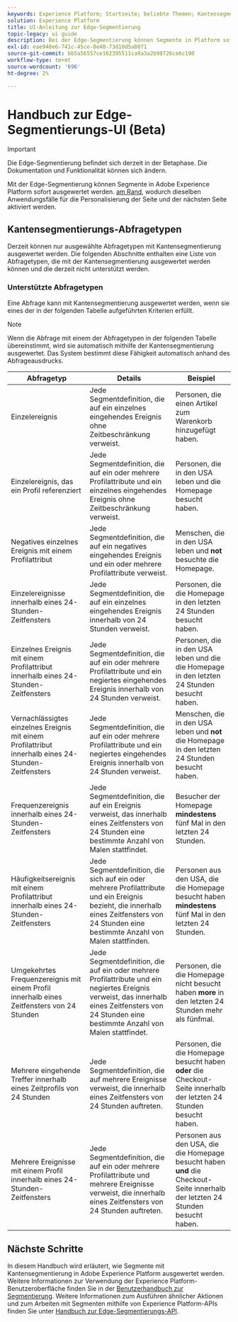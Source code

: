 ```yaml
---
keywords: Experience Platform; Startseite; beliebte Themen; Kantensegmentierung; Segmentierung; Segmentierungsdienst; Segmentierungsdienst; Benutzerhandbuch; Streaming-Edge;
solution: Experience Platform
title: UI-Anleitung zur Edge-Segmentierung
topic-legacy: ui guide
description: Bei der Edge-Segmentierung können Segmente in Platform sofort am Rand ausgewertet werden, was Anwendungsfälle für die Personalisierung derselben Seite und der nächsten Seite ermöglicht.
exl-id: eae948e6-741c-45ce-8e40-73d10d5a88f1
source-git-commit: bb5a56557ce162395511ca9a3a2b98726ce6c190
workflow-type: tm+mt
source-wordcount: '696'
ht-degree: 2%

---
```


# Handbuch zur Edge-Segmentierungs-UI (Beta)

>[!IMPORTANT]
>
>Die Edge-Segmentierung befindet sich derzeit in der Betaphase. Die Dokumentation und Funktionalität können sich ändern.

Mit der Edge-Segmentierung können Segmente in Adobe Experience Platform sofort ausgewertet werden. [am Rand](../../edge/home.md), wodurch dieselben Anwendungsfälle für die Personalisierung der Seite und der nächsten Seite aktiviert werden.

## Kantensegmentierungs-Abfragetypen

Derzeit können nur ausgewählte Abfragetypen mit Kantensegmentierung ausgewertet werden. Die folgenden Abschnitte enthalten eine Liste von Abfragetypen, die mit der Kantensegmentierung ausgewertet werden können und die derzeit nicht unterstützt werden.

### Unterstützte Abfragetypen

Eine Abfrage kann mit Kantensegmentierung ausgewertet werden, wenn sie eines der in der folgenden Tabelle aufgeführten Kriterien erfüllt.

>[!NOTE]
>
>Wenn die Abfrage mit einem der Abfragetypen in der folgenden Tabelle übereinstimmt, wird sie automatisch mithilfe der Kantensegmentierung ausgewertet. Das System bestimmt diese Fähigkeit automatisch anhand des Abfrageausdrucks.

| Abfragetyp | Details | Beispiel |
| ---------- | ------- | ------- |
| Einzelereignis | Jede Segmentdefinition, die auf ein einzelnes eingehendes Ereignis ohne Zeitbeschränkung verweist. | Personen, die einen Artikel zum Warenkorb hinzugefügt haben. |
| Einzelereignis, das ein Profil referenziert | Jede Segmentdefinition, die auf ein oder mehrere Profilattribute und ein einzelnes eingehendes Ereignis ohne Zeitbeschränkung verweist. | Personen, die in den USA leben und die Homepage besucht haben. |
| Negatives einzelnes Ereignis mit einem Profilattribut | Jede Segmentdefinition, die auf ein negatives eingehendes Ereignis und ein oder mehrere Profilattribute verweist. | Menschen, die in den USA leben und **not** besuchte die Homepage. |
| Einzelereignisse innerhalb eines 24-Stunden-Zeitfensters | Jede Segmentdefinition, die auf ein einzelnes eingehendes Ereignis innerhalb von 24 Stunden verweist. | Personen, die die Homepage in den letzten 24 Stunden besucht haben. |
| Einzelnes Ereignis mit einem Profilattribut innerhalb eines 24-Stunden-Zeitfensters | Jede Segmentdefinition, die auf ein oder mehrere Profilattribute und ein negiertes eingehendes Ereignis innerhalb von 24 Stunden verweist. | Personen, die in den USA leben und die die Homepage in den letzten 24 Stunden besucht haben. |
| Vernachlässigtes einzelnes Ereignis mit einem Profilattribut innerhalb eines 24-Stunden-Zeitfensters | Jede Segmentdefinition, die auf ein oder mehrere Profilattribute und ein negiertes eingehendes Ereignis innerhalb von 24 Stunden verweist. | Menschen, die in den USA leben und **not** die Homepage in den letzten 24 Stunden besucht haben. |
| Frequenzereignis innerhalb eines 24-Stunden-Zeitfensters | Jede Segmentdefinition, die auf ein Ereignis verweist, das innerhalb eines Zeitfensters von 24 Stunden eine bestimmte Anzahl von Malen stattfindet. | Besucher der Homepage **mindestens** fünf Mal in den letzten 24 Stunden. |
| Häufigkeitsereignis mit einem Profilattribut innerhalb eines 24-Stunden-Zeitfensters | Jede Segmentdefinition, die sich auf ein oder mehrere Profilattribute und ein Ereignis bezieht, die innerhalb eines Zeitfensters von 24 Stunden eine bestimmte Anzahl von Malen stattfinden. | Personen aus den USA, die die Homepage besucht haben **mindestens** fünf Mal in den letzten 24 Stunden. |
| Umgekehrtes Frequenzereignis mit einem Profil innerhalb eines Zeitfensters von 24 Stunden | Jede Segmentdefinition, die auf ein oder mehrere Profilattribute und ein negiertes Ereignis verweist, das innerhalb eines Zeitfensters von 24 Stunden eine bestimmte Anzahl von Malen stattfindet. | Personen, die die Homepage nicht besucht haben **more** in den letzten 24 Stunden mehr als fünfmal. |
| Mehrere eingehende Treffer innerhalb eines Zeitprofils von 24 Stunden | Jede Segmentdefinition, die auf mehrere Ereignisse verweist, die innerhalb eines Zeitfensters von 24 Stunden auftreten. | Personen, die die Homepage besucht haben **oder** die Checkout-Seite innerhalb der letzten 24 Stunden besucht haben. |
| Mehrere Ereignisse mit einem Profil innerhalb eines 24-Stunden-Zeitfensters | Jede Segmentdefinition, die auf ein oder mehrere Profilattribute und mehrere Ereignisse verweist, die innerhalb eines Zeitfensters von 24 Stunden auftreten. | Personen aus den USA, die die Homepage besucht haben **und** die Checkout-Seite innerhalb der letzten 24 Stunden besucht haben. |

## Nächste Schritte

In diesem Handbuch wird erläutert, wie Segmente mit Kantensegmentierung in Adobe Experience Platform ausgewertet werden. Weitere Informationen zur Verwendung der Experience Platform-Benutzeroberfläche finden Sie in der [Benutzerhandbuch zur Segmentierung](./overview.md). Weitere Informationen zum Ausführen ähnlicher Aktionen und zum Arbeiten mit Segmenten mithilfe von Experience Platform-APIs finden Sie unter [Handbuch zur Edge-Segmentierungs-API](../api/edge-segmentation.md).
